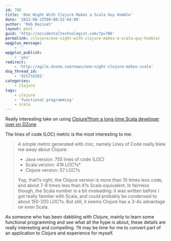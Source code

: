 ```yaml
---
id: 786
title: 'One Night With Clojure Makes a Scala Guy Humble'
date: '2012-08-23T09:00:52-04:00'
author: 'Rob Bazinet'
layout: post
guid: 'http://accidentaltechnologist.com/?p=786'
permalink: /clojure/one-night-with-clojure-makes-a-scala-guy-humble/
wpgplus_message:
    - ''
wpgplus_publish:
    - 'yes'
redirect:
    - 'http://agile.dzone.com/news/one-night-clojure-makes-scala'
dsq_thread_id:
    - '815732281'
categories:
    - Clojure
tags:
    - clojure
    - 'functional programming'
    - scala
---
```


Really interesting take on using [Clojure?from a long-time Scala developer over on DZone](http://agile.dzone.com/news/one-night-clojure-makes-scala)

The lines of code (LOC) metric is the most interesting to me:

> A simple metric generated with cloc, namely Lines of Code really blew me away about Clojure:
> 
> - Java version: 755 lines of code (LOC)
> - Scala version: 419 LOC?s\*
> - Clojure version: 57 LOC?s
>  
> <div>Yup, that?s right, the Clojure version is more than 10 times less code, and about 7-8 times less than it?s Scala equivalent. In fairness though, the Scala number is a bit misleading: it was written before I got really familiar with Scala, and could probably be condensed to about 150-200 LOC?s. But still, it seems Clojure has a 3-4x advantage on even Scala.</div>

As someone who has been dabbling with Clojure, mainly to learn some functional programming and see what all the hype is about, these details are really interesting and compelling. ?It may be time for me to convert part of an application to Clojure and experience for myself.